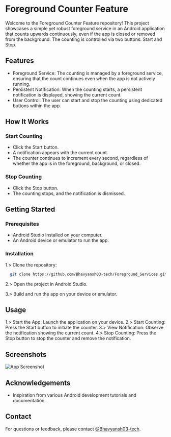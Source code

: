 
# Foreground Counter Feature

Welcome to the Foreground Counter Feature repository! This project showcases a simple yet robust foreground service in an Android application that counts upwards continuously, even if the app is closed or removed from the background. The counting is controlled via two buttons: Start and Stop.




## Features

- Foreground Service: The counting is managed by a foreground service, ensuring that the count continues even when the app is not actively running.
- Persistent Notification: When the counting starts, a persistent notification is displayed, showing the current count.
- User Control: The user can start and stop the counting using dedicated buttons within the app.


## How It Works

### Start Counting
- Click the Start button.
- A notification appears with the current count.
- The counter continues to increment every second, regardless of whether the app is in the foreground, background, or closed.

### Stop Counting
- Click the Stop button.
- The counting stops, and the notification is dismissed.
## Getting Started

### Prerequisites
- Android Studio installed on your computer.
- An Android device or emulator to run the app.
### Installation

1.> Clone the repository:

```bash
  git clone https://github.com/Bhavyansh03-tech/Foreground_Services.git
```
2.> Open the project in Android Studio.

3.> Build and run the app on your device or emulator.
## Usage

1.> Start the App: Launch the application on your device.
2.> Start Counting: Press the Start button to initiate the counter.
3.> View Notification: Observe the notification showing the current count.
4.> Stop Counting: Press the Stop button to stop the counter and remove the notification.
## Screenshots

![App Screenshot](https://s2.ezgif.com/tmp/ezgif-2-4eb851e67c.gif)


## Acknowledgements

- Inspiration from various Android development tutorials and documentation.
## Contact

For questions or feedback, please contact [@Bhavyansh03-tech](https://github.com/Bhavyansh03-tech).